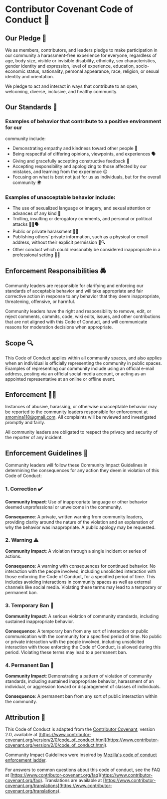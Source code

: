# Contributor Covenant Code of Conduct 🤝

## Our Pledge 🌟

We as members, contributors, and leaders pledge to make participation in our
community a harassment-free experience for everyone, regardless of age, body
size, visible or invisible disability, ethnicity, sex characteristics, gender
identity and expression, level of experience, education, socio-economic status,
nationality, personal appearance, race, religion, or sexual identity
and orientation.

We pledge to act and interact in ways that contribute to an open, welcoming,
diverse, inclusive, and healthy community.

## Our Standards 📜

### Examples of behavior that contribute to a positive environment for our
community include:

* Demonstrating empathy and kindness toward other people 💖
* Being respectful of differing opinions, viewpoints, and experiences 🗣️
* Giving and gracefully accepting constructive feedback 🤝
* Accepting responsibility and apologizing to those affected by our mistakes,
  and learning from the experience 😌
* Focusing on what is best not just for us as individuals, but for the
  overall community 🌍

### Examples of unacceptable behavior include:

* The use of sexualized language or imagery, and sexual attention or
  advances of any kind 🚫
* Trolling, insulting or derogatory comments, and personal or political attacks 🙅‍♂️🗣️
* Public or private harassment 🚫📢
* Publishing others' private information, such as a physical or email
  address, without their explicit permission 🚫🔍
* Other conduct which could reasonably be considered inappropriate in a
  professional setting 🚫👔

## Enforcement Responsibilities 🚔

Community leaders are responsible for clarifying and enforcing our standards of
acceptable behavior and will take appropriate and fair corrective action in
response to any behavior that they deem inappropriate, threatening, offensive,
or harmful.

Community leaders have the right and responsibility to remove, edit, or reject
comments, commits, code, wiki edits, issues, and other contributions that are
not aligned with this Code of Conduct, and will communicate reasons for moderation
decisions when appropriate.

## Scope 🔍

This Code of Conduct applies within all community spaces, and also applies when
an individual is officially representing the community in public spaces.
Examples of representing our community include using an official e-mail address,
posting via an official social media account, or acting as an appointed
representative at an online or offline event.

## Enforcement 🕵️‍♀️

Instances of abusive, harassing, or otherwise unacceptable behavior may be
reported to the community leaders responsible for enforcement at [smomina118@gmail.com](mailto:email@example.com).
All complaints will be reviewed and investigated promptly and fairly.

All community leaders are obligated to respect the privacy and security of the
reporter of any incident.

## Enforcement Guidelines 📏

Community leaders will follow these Community Impact Guidelines in determining
the consequences for any action they deem in violation of this Code of Conduct:

### 1. Correction ✔️

**Community Impact**: Use of inappropriate language or other behavior deemed
unprofessional or unwelcome in the community.

**Consequence**: A private, written warning from community leaders, providing
clarity around the nature of the violation and an explanation of why the
behavior was inappropriate. A public apology may be requested.

### 2. Warning ⚠️

**Community Impact**: A violation through a single incident or series
of actions.

**Consequence**: A warning with consequences for continued behavior. No
interaction with the people involved, including unsolicited interaction with
those enforcing the Code of Conduct, for a specified period of time. This
includes avoiding interactions in community spaces as well as external channels
like social media. Violating these terms may lead to a temporary or
permanent ban.

### 3. Temporary Ban 🚫

**Community Impact**: A serious violation of community standards, including
sustained inappropriate behavior.

**Consequence**: A temporary ban from any sort of interaction or public
communication with the community for a specified period of time. No public or
private interaction with the people involved, including unsolicited interaction
with those enforcing the Code of Conduct, is allowed during this period.
Violating these terms may lead to a permanent ban.

### 4. Permanent Ban 🚫

**Community Impact**: Demonstrating a pattern of violation of community
standards, including sustained inappropriate behavior, harassment of an
individual, or aggression toward or disparagement of classes of individuals.

**Consequence**: A permanent ban from any sort of public interaction within
the community.

## Attribution 📝

This Code of Conduct is adapted from the [Contributor Covenant][homepage],
version 2.0, available at
[https://www.contributor-covenant.org/version/2/0/code_of_conduct.html](https://www.contributor-covenant.org/version/2/0/code_of_conduct.html).

Community Impact Guidelines were inspired by [Mozilla's code of conduct enforcement ladder](https://github.com/mozilla/diversity).

[homepage]: https://www.contributor-covenant.org

For answers to common questions about this code of conduct, see the FAQ at
[https://www.contributor-covenant.org/faq](https://www.contributor-covenant.org/faq). Translations are available at
[https://www.contributor-covenant.org/translations](https://www.contributor-covenant.org/translations).
